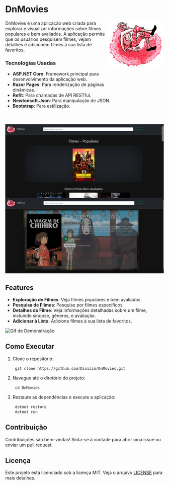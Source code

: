# DnMovies

<img src="DnMovies/wwwroot/Doflamingo aesthetic icon.png" align="right"
     alt="Size Limit logo by Anton Lovchikov" width="180" height="150" style="margin-bottom:50px;">

DnMovies é uma aplicação web criada  para explorar e visualizar informações sobre filmes populares e bem avaliados. A aplicação permite que os usuários pesquisem filmes, vejam detalhes e adicionem filmes à sua lista de favoritos.

<h3>Tecnologias Usadas</h3>

- **ASP.NET Core**: Framework principal para desenvolvimento da aplicação web.
- **Razor Pages**: Para renderização de páginas dinâmicas.
- **Refit**: Para chamadas de API RESTful.
- **Newtonsoft.Json**: Para manipulação de JSON.
- **Bootstrap**: Para estilização.



<p align="center" style="margin-top:50px;">
  <img src="img/Home.PNG" alt="Size Limit CLI" width="738">
</p>
<p align="center" style="margin-top:-20px;">
  <img src="img/DnmoviesOverView.PNG" alt="Size Limit CLI" width="738">
</p>


## Features

- **Exploração de Filmes**: Veja filmes populares e bem avaliados.
- **Pesquisa de Filmes**: Pesquise por filmes específicos.
- **Detalhes do Filme**: Veja informações detalhadas sobre um filme, incluindo sinopse, gêneros, e avaliação.
- **Adicionar à Lista**: Adicione filmes à sua lista de favoritos.

![Gif de Demonstração](https://via.placeholder.com/800x400)

## Como Executar

1. Clone o repositório: 

        git clone https://github.com/Dinizim/DnMovies.git

2. Navegue até o diretório do projeto:

        cd DnMovies

3. Restaure as dependências e execute a aplicação:

        dotnet restore
        dotnet run



## Contribuição

Contribuições são bem-vindas! Sinta-se à vontade para abrir uma issue ou enviar um pull request.

## Licença

Este projeto está licenciado sob a licença MIT. Veja o arquivo [LICENSE](LICENSE.md) para mais detalhes.



    